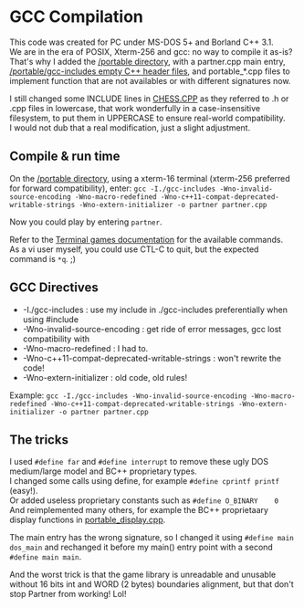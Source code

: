 # GCC Compilation

This code was created for PC under MS-DOS 5+ and Borland C++ 3.1.<br/>
We are in the era of POSIX, Xterm-256 and gcc: no way to compile it as-is?<br/>
That's why I added the [/portable directory](../portable/), with a partner.cpp main entry, [/portable/gcc-includes empty C++ header files](../portable/gcc-includes/), and portable_*.cpp files to implement function that are not availables or with different signatures now.<br/>

I still changed some INCLUDE lines in [CHESS.CPP](../CHESS.CPP) as they referred to .h or .cpp files in lowercase, that work wonderfully in a case-insensitive filesystem, to put them in UPPERCASE to ensure real-world compatibility.<br/>
I would not dub that a real modification, just a slight adjustment.


## Compile & run time
On the [/portable directory](../portable/), using a xterm-16 terminal (xterm-256 preferred for forward compatibility), enter:
`gcc -I./gcc-includes -Wno-invalid-source-encoding -Wno-macro-redefined -Wno-c++11-compat-deprecated-writable-strings -Wno-extern-initializer -o partner partner.cpp`

Now you could play by entering `partner`.

Refer to the [Terminal games documentation](./Terminal-games.md) for the available commands.<br/>
As a vi user myself, you could use CTL-C to quit, but the expected command is `*q`. ;)


## GCC Directives
- -I./gcc-includes : use my include in ./gcc-includes preferentially when using #include <filename>
- -Wno-invalid-source-encoding : get ride of error messages, gcc lost compatibility with
- -Wno-macro-redefined : I had to.
- -Wno-c++11-compat-deprecated-writable-strings : won't rewrite the code!
- -Wno-extern-initializer : old code, old rules!

Example:
`gcc -I./gcc-includes -Wno-invalid-source-encoding -Wno-macro-redefined -Wno-c++11-compat-deprecated-writable-strings -Wno-extern-initializer -o partner partner.cpp`


## The tricks
I used `#define far` and `#define interrupt` to remove these ugly DOS medium/large model and BC++ proprietary types.<br/>
I changed some calls using define, for example `#define cprintf printf` (easy!).<br/>
Or added useless proprietary constants such as `#define O_BINARY    0`<br/>
And reimplemented many others, for example the BC++ proprietaary display functions in [portable_display.cpp](../portable/portable_display.cpp).

The main entry has the wrong signature, so I changed it using `#define main dos_main` and rechanged it before my main() entry point with a second `#define main main`.

And the worst trick is that the game library is unreadable and unusable without 16 bits int and WORD (2 bytes) boundaries alignment, but that don't stop Partner from working! Lol!